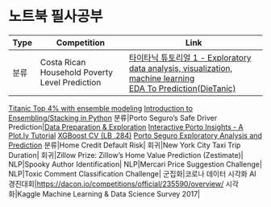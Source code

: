 # 노트북 필사공부
Type|Competition|Link
-|-|-
분류|Costa Rican Household Poverty Level Prediction|<a href="https://kaggle-kr.tistory.com/17?category=868316">타이타닉 튜토리얼 1 - Exploratory data analysis, visualization, machine learning</a></br><a href="https://www.kaggle.com/ash316/eda-to-prediction-dietanic">EDA To Prediction(DieTanic)</a>
<a href="https://www.kaggle.com/yassineghouzam/titanic-top-4-with-ensemble-modeling">Titanic Top 4% with ensemble modeling</a>
<a href="https://www.kaggle.com/arthurtok/introduction-to-ensembling-stacking-in-python">Introduction to Ensembling/Stacking in Python</a>
분류|Porto Seguro’s Safe Driver Prediction|<a href="https://www.kaggle.com/bertcarremans/data-preparation-exploration">Data Preparation &amp; Exploration</a>
<a href="https://www.kaggle.com/arthurtok/interactive-porto-insights-a-plot-ly-tutorial">Interactive Porto Insights - A Plot.ly Tutorial</a>
<a href="https://www.kaggle.com/aharless/xgboost-cv-lb-284">XGBoost CV (LB .284)</a>
<a href="https://www.kaggle.com/gpreda/porto-seguro-exploratory-analysis-and-prediction">Porto Seguro Exploratory Analysis and Prediction</a>
분류|Home Credit Default Risk|
회귀|New York City Taxi Trip Duration|
회귀|Zillow Prize: Zillow’s Home Value Prediction (Zestimate)|
NLP|Spooky Author Identification|
NLP|Mercari Price Suggestion Challenge|
NLP|Toxic Comment Classification Challenge|
군집화|코로나 데이터 시각화 AI 경진대회|https://dacon.io/competitions/official/235590/overview/
시각화|Kaggle Machine Learning & Data Science Survey 2017|
